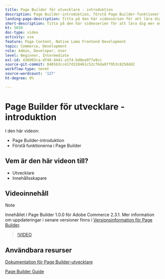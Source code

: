 ```yaml
---
title: Page Builder för utvecklare - introduktion
description: Page Builder-introduktion, förstå Page Builder-funktioner
landing-page-description: Titta på den här videoserien för att lära dig mer om Page Builder och hur du kan utöka den för att skapa optimala [!DNL Commerce] butiksupplevelser.
short-description: Titta på den här videoserien för att lära dig mer om Page Builder och hur du kan utöka den för att skapa optimala [!DNL Commerce] butiksupplevelser.
kt: 5650
doc-type: video
activity: use
feature: Page Content, Native Luma Frontend Development
topic: Commerce, Development
role: Admin, Developer, User
level: Beginner, Intermediate
exl-id: 436003ca-df48-4441-a1f4-bd8ea977a9cc
source-git-commit: 8465b3cc417d328461c52cf6da07f953c8250dd2
workflow-type: tm+mt
source-wordcount: '127'
ht-degree: 0%

---
```


# Page Builder för utvecklare - introduktion

I den här videon:

- Page Builder-introduktion
- Förstå funktionerna i Page Builder

## Vem är den här videon till?

- Utvecklare
- Innehållsskapare

## Videoinnehåll

>[!NOTE]
>
>Innehållet i Page Builder 1.0.0 för Adobe Commerce 2.3.1. Mer information om uppdateringar i senare versioner finns i [Versionsinformation för Page Builder](https://experienceleague.adobe.com/docs/commerce-admin/page-builder/release-notes.html).

>[!VIDEO](https://video.tv.adobe.com/v/35709?quality=12&learn=on)

## Användbara resurser

[Dokumentation för Page Builder-utvecklare](https://developer.adobe.com/commerce/frontend-core/page-builder/)

[Page Builder Guide](https://experienceleague.adobe.com/docs/commerce-admin/page-builder/introduction.html)
